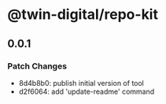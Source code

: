 # @twin-digital/repo-kit

## 0.0.1

### Patch Changes

- 8d4b8b0: publish initial version of tool
- d2f6064: add 'update-readme' command
